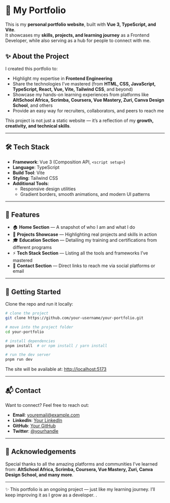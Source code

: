 # 🌟 My Portfolio  

This is my **personal portfolio website**, built with **Vue 3, TypeScript, and Vite**.  
It showcases my **skills, projects, and learning journey** as a Frontend Developer, while also serving as a hub for people to connect with me.  

## ✨ About the Project  

I created this portfolio to:  
- Highlight my expertise in **Frontend Engineering**  
- Share the technologies I’ve mastered (from **HTML, CSS, JavaScript, TypeScript, React, Vue, Vite, Tailwind CSS**, and beyond)  
- Showcase my hands-on learning experiences from platforms like **AltSchool Africa, Scrimba, Coursera, Vue Mastery, Zuri, Canva Design School**, and others  
- Provide an easy way for recruiters, collaborators, and peers to reach me  

This project is not just a static website — it’s a reflection of my **growth, creativity, and technical skills**.  

---

## 🛠️ Tech Stack  

- **Framework**: Vue 3 (Composition API, `<script setup>`)  
- **Language**: TypeScript  
- **Build Tool**: Vite  
- **Styling**: Tailwind CSS  
- **Additional Tools**:  
  - Responsive design utilities  
  - Gradient borders, smooth animations, and modern UI patterns  

---

## 📂 Features  

- 🏠 **Home Section** — A snapshot of who I am and what I do  
- 💼 **Projects Showcase** — Highlighting real projects and skills in action  
- 🎓 **Education Section** — Detailing my training and certifications from different programs  
- ⚡ **Tech Stack Section** — Listing all the tools and frameworks I’ve mastered  
- 📧 **Contact Section** — Direct links to reach me via social platforms or email  

---

## 🚀 Getting Started  

Clone the repo and run it locally:  

```bash
# clone the project
git clone https://github.com/your-username/your-portfolio.git

# move into the project folder
cd your-portfolio

# install dependencies
pnpm install  # or npm install / yarn install

# run the dev server
pnpm run dev
```

The site will be available at: [http://localhost:5173](http://localhost:5173)  

---

## 📬 Contact  

Want to connect? Feel free to reach out:  

- **Email**: [youremail@example.com](mailto:youremail@example.com)  
- **LinkedIn**: [Your LinkedIn](https://linkedin.com/in/yourprofile)  
- **GitHub**: [Your GitHub](https://github.com/your-username)  
- **Twitter**: [@yourhandle](https://twitter.com/yourhandle)  

---

## 🌈 Acknowledgements  

Special thanks to all the amazing platforms and communities I’ve learned from: **AltSchool Africa, Scrimba, Coursera, Vue Mastery, Zuri, Canva Design School, and many more**.  

---

✨ This portfolio is an ongoing project — just like my learning journey. I’ll keep improving it as I grow as a developer. .
